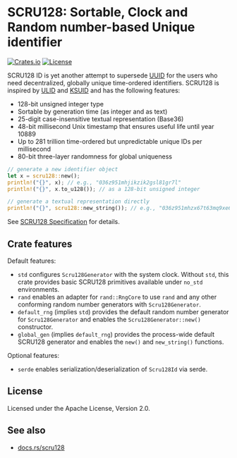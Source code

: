 # SCRU128: Sortable, Clock and Random number-based Unique identifier

[![Crates.io](https://img.shields.io/crates/v/scru128)](https://crates.io/crates/scru128)
[![License](https://img.shields.io/crates/l/scru128)](https://github.com/scru128/rust/blob/main/LICENSE)

SCRU128 ID is yet another attempt to supersede [UUID] for the users who need
decentralized, globally unique time-ordered identifiers. SCRU128 is inspired by
[ULID] and [KSUID] and has the following features:

- 128-bit unsigned integer type
- Sortable by generation time (as integer and as text)
- 25-digit case-insensitive textual representation (Base36)
- 48-bit millisecond Unix timestamp that ensures useful life until year 10889
- Up to 281 trillion time-ordered but unpredictable unique IDs per millisecond
- 80-bit three-layer randomness for global uniqueness

```rust
// generate a new identifier object
let x = scru128::new();
println!("{}", x); // e.g., "036z951mhjikzik2gsl81gr7l"
println!("{}", x.to_u128()); // as a 128-bit unsigned integer

// generate a textual representation directly
println!("{}", scru128::new_string()); // e.g., "036z951mhzx67t63mq9xe6q0j"
```

See [SCRU128 Specification] for details.

[UUID]: https://en.wikipedia.org/wiki/Universally_unique_identifier
[ULID]: https://github.com/ulid/spec
[KSUID]: https://github.com/segmentio/ksuid
[SCRU128 Specification]: https://github.com/scru128/spec

## Crate features

Default features:

- `std` configures `Scru128Generator` with the system clock. Without `std`, this
  crate provides basic SCRU128 primitives available under `no_std` environments.
- `rand` enables an adapter for `rand::RngCore` to use `rand` and any other
  conforming random number generators with `Scru128Generator`.
- `default_rng` (implies `std`) provides the default random number generator for
  `Scru128Generator` and enables the `Scru128Generator::new()` constructor.
- `global_gen` (implies `default_rng`) provides the process-wide default SCRU128
  generator and enables the `new()` and `new_string()` functions.

Optional features:

- `serde` enables serialization/deserialization of `Scru128Id` via serde.

## License

Licensed under the Apache License, Version 2.0.

## See also

- [docs.rs/scru128](https://docs.rs/scru128)
